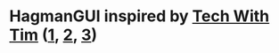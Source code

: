 # HagmanGUI inspired by [Tech With Tim](https://www.youtube.com/channel/UC4JX40jDee_tINbkjycV4Sg) ([1](https://www.youtube.com/watch?v=UEO1B_llDnc), [2](https://www.youtube.com/watch?v=W6cjx7t39d4), [3](https://www.youtube.com/watch?v=d038LZp_Jhk))
